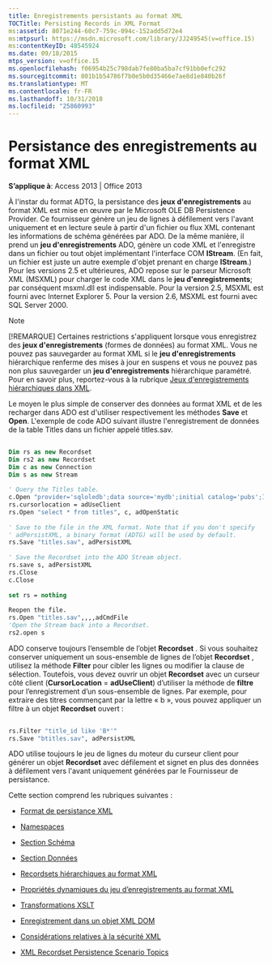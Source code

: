 ```yaml
---
title: Enregistrements persistants au format XML
TOCTitle: Persisting Records in XML Format
ms:assetid: 8071e244-60c7-759c-094c-152add5d72e4
ms:mtpsurl: https://msdn.microsoft.com/library/JJ249545(v=office.15)
ms:contentKeyID: 48545924
ms.date: 09/18/2015
mtps_version: v=office.15
ms.openlocfilehash: f06954b25c798dab7fe80ba5ba7cf91bb0efc292
ms.sourcegitcommit: 801b1b54786f7b0e5b0d35466e7ae8d1e840b26f
ms.translationtype: MT
ms.contentlocale: fr-FR
ms.lasthandoff: 10/31/2018
ms.locfileid: "25860993"
---
```

# <a name="persisting-records-in-xml-format"></a>Persistance des enregistrements au format XML


**S’applique à**: Access 2013 | Office 2013

À l'instar du format ADTG, la persistance des **jeux d'enregistrements** au format XML est mise en œuvre par le Microsoft OLE DB Persistence Provider. Ce fournisseur génère un jeu de lignes à défilement vers l'avant uniquement et en lecture seule à partir d'un fichier ou flux XML contenant les informations de schéma générées par ADO. De la même manière, il prend un **jeu d'enregistrements** ADO, génère un code XML et l'enregistre dans un fichier ou tout objet implémentant l'interface COM **IStream**. (En fait, un fichier est juste un autre exemple d'objet prenant en charge **IStream**.) Pour les versions 2.5 et ultérieures, ADO repose sur le parseur Microsoft XML (MSXML) pour charger le code XML dans le **jeu d'enregistrements**; par conséquent msxml.dll est indispensable. Pour la version 2.5, MSXML est fourni avec Internet Explorer 5. Pour la version 2.6, MSXML est fourni avec SQL Server 2000.

> [!NOTE]
> [!REMARQUE] Certaines restrictions s'appliquent lorsque vous enregistrez des **jeux d'enregistrements** (formes de données) au format XML. Vous ne pouvez pas sauvegarder au format XML si le **jeu d'enregistrements** hiérarchique renferme des mises à jour en suspens et vous ne pouvez pas non plus sauvegarder un **jeu d'enregistrements** hiérarchique paramétré. Pour en savoir plus, reportez-vous à la rubrique [Jeux d'enregistrements hiérarchiques dans XML](hierarchical-recordsets-in-xml.md).


Le moyen le plus simple de conserver des données au format XML et de les recharger dans ADO est d'utiliser respectivement les méthodes **Save** et **Open**. L'exemple de code ADO suivant illustre l'enregistrement de données de la table Titles dans un fichier appelé titles.sav.

```vb 
 
Dim rs as new Recordset 
Dim rs2 as new Recordset 
Dim c as new Connection 
Dim s as new Stream 
 
' Query the Titles table. 
c.Open "provider='sqloledb';data source='mydb';initial catalog='pubs';Integrated Security='SSPI'" 
rs.cursorlocation = adUseClient 
rs.Open "select * from titles", c, adOpenStatic 
 
' Save to the file in the XML format. Note that if you don't specify 
' adPersistXML, a binary format (ADTG) will be used by default. 
rs.Save "titles.sav", adPersistXML 
 
' Save the Recordset into the ADO Stream object. 
rs.save s, adPersistXML 
rs.Close 
c.Close 
 
set rs = nothing 
 
Reopen the file. 
rs.Open "titles.sav",,,,adCmdFile 
'Open the Stream back into a Recordset. 
rs2.open s 
```

ADO conserve toujours l’ensemble de l’objet **Recordset** . Si vous souhaitez conserver uniquement un sous-ensemble de lignes de l’objet **Recordset** , utilisez la méthode **Filter** pour cibler les lignes ou modifier la clause de sélection. Toutefois, vous devez ouvrir un objet **Recordset** avec un curseur côté client (**CursorLocation** = **adUseClient**) d’utiliser la méthode de **filtre** pour l’enregistrement d’un sous-ensemble de lignes. Par exemple, pour extraire des titres commençant par la lettre « b », vous pouvez appliquer un filtre à un objet **Recordset** ouvert :

```vb 
 
rs.Filter "title_id like 'B*'" 
rs.Save "btitles.sav", adPersistXML 
```

ADO utilise toujours le jeu de lignes du moteur du curseur client pour générer un objet **Recordset** avec défilement et signet en plus des données à défilement vers l'avant uniquement générées par le Fournisseur de persistance.

Cette section comprend les rubriques suivantes :

- [Format de persistance XML](xml-persistence-format.md)

- [Namespaces](namespaces.md)

- [Section Schéma](schema-section.md)

- [Section Données](data-section.md)

- [Recordsets hiérarchiques au format XML](hierarchical-recordsets-in-xml.md)

- [Propriétés dynamiques du jeu d’enregistrements au format XML](recordset-dynamic-properties-in-xml.md)

- [Transformations XSLT](xslt-transformations.md)

- [Enregistrement dans un objet XML DOM](saving-to-the-xml-dom-object.md)

- [Considérations relatives à la sécurité XML](xml-security-considerations.md)

- [XML Recordset Persistence Scenario Topics](xml-recordset-persistence-scenario.md)